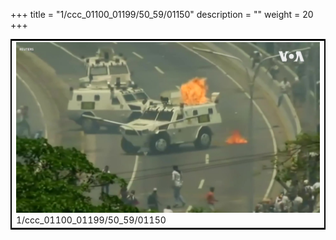 +++
title = "1/ccc_01100_01199/50_59/01150"
description = ""
weight = 20
+++

<table style="border:2px solid black;max-width:800px;max-height:800px;" 
><tr><td>
<img class="center-fit-jpg"
src="/jpg_/aaa_20190430_NxaOmWaI8sI_01149.jpg">
1/ccc_01100_01199/50_59/01150
</img></td></tr></table>
